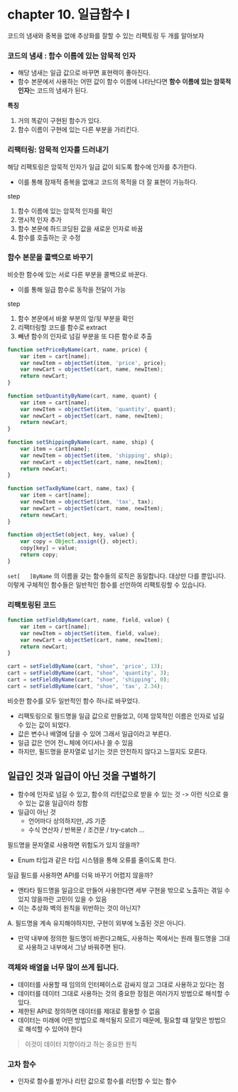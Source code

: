 # chapter 10. 일급함수 I 
코드의 냄새와 중복을 없애 추상화를 잘할 수 있는 리팩토링 두 개를 알아보자 

### 코드의 냄새 : 함수 이름에 있는 암묵적 인자 
- 해당 냄새는 일급 값으로 바꾸면 표현력이 좋아진다.
- 함수 본문에서 사용하는 어떤 값이 함수 이름에 나타난다면 **함수 이름에 있는 암묵적 인자**는 코드의 냄새가 된다.

**특징**
1. 거의 똑같이 구현된 함수가 있다.
2. 함수 이름이 구현에 있는 다른 부분을 가리킨다.

### 리팩터링: 암묵적 인자를 드러내기 
해당 리팩토링은 암묵적 인자가 일급 값이 되도록 함수에 인자를 추가한다. 
- 이를 통해 잠재적 중복을 없애고 코드의 목적을 더 잘 표현이 가능하다.

step
1. 함수 이름에 있는 암묵적 인자를 확인
2. 명시적 인자 추가
3. 함수 본문에 하드코딩된 값을 새로운 인자로 바꿈
4. 함수를 호출하는 곳 수정

### 함수 본문을 콜백으로 바꾸기 
비슷한 함수에 있는 서로 다른 부분을 콜백으로 바꾼다. 
- 이를 통해 일급 함수로 동작을 전달이 가능

step
1. 함수 본문에서 바꿀 부분의 앞/뒷 부분을 확인
2. 리팩터링할 코드를 함수로 extract
3. 빼낸 함수의 인자로 넘길 부분을 또 다른 함수로 추출

```js
function setPriceByName(cart, name, price) {
    var item = cart[name];
    var newItem = objectSet(item, 'price', price);
    var newCart = objectSet(cart, name, newItem);
    return newCart;
}
 
function setQuantityByName(cart, name, quant) {
    var item = cart[name];
    var newItem = objectSet(item, 'quantity', quant);
    var newCart = objectSet(cart, name, newItem);
    return newCart;
}
 
function setShippingByName(cart, name, ship) {
    var item = cart[name];
    var newItem = objectSet(item, 'shipping', ship);
    var newCart = objectSet(cart, name, newItem);
    return newCart;
}
 
function setTaxByName(cart, name, tax) {
    var item = cart[name];
    var newItem = objectSet(item, 'tax', tax);
    var newCart = objectSet(cart, name, newItem);
    return newCart;
}
 
function objectSet(object, key, value) {
    var copy = Object.assign({}, object);
    copy[key] = value;
    return copy;
}
```
`set[   ]ByName` 의 이름을 갖는 함수들의 로직은 동일합니다. 대상만 다를 뿐입니다. 이렇게 구체적인 함수들은 일반적인 함수를 선언하여 리팩토링할 수 있습니다.

### 리팩토링된 코드 
```js
function setFieldByName(cart, name, field, value) {
    var item = cart[name];
    var newItem = objectSet(item, field, value);
    var newCart = objectSet(cart, name, newItem);
    return newCart;
}
 
cart = setFieldByName(cart, "shoe", 'price', 13);
cart = setFieldByName(cart, "shoe", 'quantity', 3);
cart = setFieldByName(cart, "shoe", 'shipping', 0);
cart = setFieldByName(cart, "shoe", 'tax', 2.34);
```
비슷한 함수를 모두 일반적인 함수 하나로 바꾸었다. 
- 리팩토링으로 필드명을 일급 값으로 만들었고, 이제 암묵적인 이름은 인자로 넘길 수 있는 값이 되었다.
- 값은 변수나 배열에 담을 수 있어 그래서 일급이라고 부른다.
- 일급 값은 언어 전ㄴ체에 어디서나 쓸 수 있음
- 하지만, 필드명을 문자열로 넘기는 것은 안전하지 않다고 느낄지도 모른다.

## 일급인 것과 일급이 아닌 것을 구별하기 
- 함수에 인자로 넘길 수 있고, 함수의 리턴값으로 받을 수 있는 것 -> 이런 식으로 쓸 수 있는 값을 일급이라 칭함
- 일급이 아닌 것
  - 언어마다 상의하지만, JS 기준
  - 수식 연산자 / 반복문 / 조건문 / try-catch ...
 
필드명을 문자열로 사용하면 위험도가 있지 않을까? 
- Enum 타입과 같은 타입 시스템을 통해 오류를 줄이도록 한다.

일급 필드를 사용하면 API를 더욱 바꾸기 어렵지 않을까? 
- 앤타타 필드명을 일급으로 만들어 사용한다면 세부 구현을 밖으로 노출하는 겪일 수 있지 않을까란 고민이 있을 수 있음
- 이는 추상화 벽의 원칙을 위반하는 것이 아닌지?

A. 필드명을 계속 유지해야하지만, 구현이 외부에 노출된 것은 아니다. 
- 만약 내부에 정의한 필드명이 바뀐다고해도, 사용하는 쪽에서는 원래 필드명을 그대로 사용하고 내부에서 그냥 바꿔주면 된다.

### 객체와 배열을 너무 많이 쓰게 됩니다. 
- 데이터를 사용할 때 임의의 인터페이스로 감싸지 않고 그대로 사용하고 있다는 점
- 데이터를 데이터 그대로 사용하는 것의 중요한 장점은 여러가지 방법으로 해석할 수 있다.
- 제한된 API로 정의하면 데이터를 제대로 활용할 수 없음
- 데이터는 미래에 어떤 방법으로 해석될지 모르기 때문에, 필요할 떄 알맞은 방법으로 해석할 수 있어야 한다

> 이것이 데이터 지향이라고 하는 중요한 원칙

### 고차 함수 
- 인자로 함수를 받거나 리턴 값으로 함수를 리턴할 수 있는 함수
